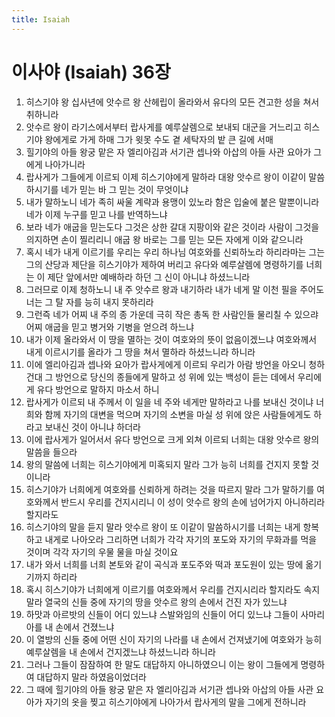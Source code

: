 ```yaml
---
title: Isaiah
---
```


# 이사야 (Isaiah) 36장
1. 히스기야 왕 십사년에 앗수르 왕 산헤립이 올라와서 유다의 모든 견고한 성을 쳐서 취하니라
1. 앗수르 왕이 라기스에서부터 랍사게를 예루살렘으로 보내되 대군을 거느리고 히스기야 왕에게로 가게 하매 그가 윗못 수도 곁 세탁자의 밭 큰 길에 서매
1. 힐기야의 아들 왕궁 맡은 자 엘리아김과 서기관 셉나와 아삽의 아들 사관 요아가 그에게 나아가니라
1. 랍사게가 그들에게 이르되 이제 히스기야에게 말하라 대왕 앗수르 왕이 이같이 말씀하시기를 네가 믿는 바 그 믿는 것이 무엇이냐
1. 내가 말하노니 네가 족히 싸울 계략과 용맹이 있노라 함은 입술에 붙은 말뿐이니라 네가 이제 누구를 믿고 나를 반역하느냐
1. 보라 네가 애굽을 믿는도다 그것은 상한 갈대 지팡이와 같은 것이라 사람이 그것을 의지하면 손이 찔리리니 애굽 왕 바로는 그를 믿는 모든 자에게 이와 같으니라
1. 혹시 네가 내게 이르기를 우리는 우리 하나님 여호와를 신뢰하노라 하리라마는 그는 그의 산당과 제단을 히스기야가 제하여 버리고 유다와 예루살렘에 명령하기를 너희는 이 제단 앞에서만 예배하라 하던 그 신이 아니냐 하셨느니라
1. 그러므로 이제 청하노니 내 주 앗수르 왕과 내기하라 내가 네게 말 이천 필을 주어도 너는 그 탈 자를 능히 내지 못하리라
1. 그런즉 네가 어찌 내 주의 종 가운데 극히 작은 총독 한 사람인들 물리칠 수 있으랴 어찌 애굽을 믿고 병거와 기병을 얻으려 하느냐
1. 내가 이제 올라와서 이 땅을 멸하는 것이 여호와의 뜻이 없음이겠느냐 여호와께서 내게 이르시기를 올라가 그 땅을 쳐서 멸하라 하셨느니라 하니라
1. 이에 엘리아김과 셉나와 요아가 랍사게에게 이르되 우리가 아람 방언을 아오니 청하건대 그 방언으로 당신의 종들에게 말하고 성 위에 있는 백성이 듣는 데에서 우리에게 유다 방언으로 말하지 마소서 하니
1. 랍사게가 이르되 내 주께서 이 일을 네 주와 네게만 말하라고 나를 보내신 것이냐 너희와 함께 자기의 대변을 먹으며 자기의 소변을 마실 성 위에 앉은 사람들에게도 하라고 보내신 것이 아니냐 하더라
1. 이에 랍사게가 일어서서 유다 방언으로 크게 외쳐 이르되 너희는 대왕 앗수르 왕의 말씀을 들으라
1. 왕의 말씀에 너희는 히스기야에게 미혹되지 말라 그가 능히 너희를 건지지 못할 것이니라
1. 히스기야가 너희에게 여호와를 신뢰하게 하려는 것을 따르지 말라 그가 말하기를 여호와께서 반드시 우리를 건지시리니 이 성이 앗수르 왕의 손에 넘어가지 아니하리라 할지라도
1. 히스기야의 말을 듣지 말라 앗수르 왕이 또 이같이 말씀하시기를 너희는 내게 항복하고 내게로 나아오라 그리하면 너희가 각각 자기의 포도와 자기의 무화과를 먹을 것이며 각각 자기의 우물 물을 마실 것이요
1. 내가 와서 너희를 너희 본토와 같이 곡식과 포도주와 떡과 포도원이 있는 땅에 옮기기까지 하리라
1. 혹시 히스기야가 너희에게 이르기를 여호와께서 우리를 건지시리라 할지라도 속지 말라 열국의 신들 중에 자기의 땅을 앗수르 왕의 손에서 건진 자가 있느냐
1. 하맛과 아르밧의 신들이 어디 있느냐 스발와임의 신들이 어디 있느냐 그들이 사마리아를 내 손에서 건졌느냐
1. 이 열방의 신들 중에 어떤 신이 자기의 나라를 내 손에서 건져냈기에 여호와가 능히 예루살렘을 내 손에서 건지겠느냐 하셨느니라 하니라
1. 그러나 그들이 잠잠하여 한 말도 대답하지 아니하였으니 이는 왕이 그들에게 명령하여 대답하지 말라 하였음이었더라
1. 그 때에 힐기야의 아들 왕궁 맡은 자 엘리아김과 서기관 셉나와 아삽의 아들 사관 요아가 자기의 옷을 찢고 히스기야에게 나아가서 랍사게의 말을 그에게 전하니라